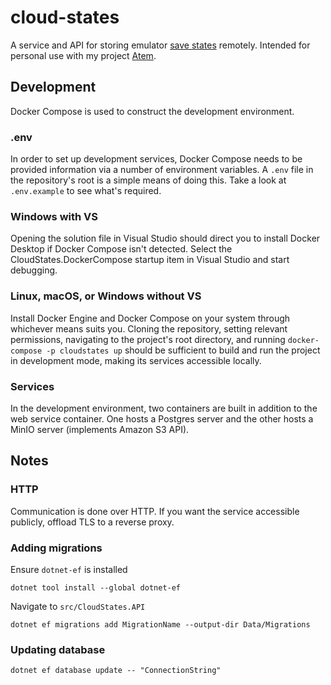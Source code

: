 # cloud-states

A service and API for storing emulator [save states](https://en.wiktionary.org/wiki/savestate) remotely. Intended for personal use with my project [Atem](https://github.com/tyler-m/atem).

## Development
Docker Compose is used to construct the development environment.

### .env
In order to set up development services, Docker Compose needs to be provided information via a number of environment variables. A `.env` file in the repository's root is a simple means of doing this. Take a look at `.env.example` to see what's required.

### Windows with VS
Opening the solution file in Visual Studio should direct you to install Docker Desktop if Docker Compose isn't detected. Select the CloudStates.DockerCompose startup item in Visual Studio and start debugging.

### Linux, macOS, or Windows without VS
Install Docker Engine and Docker Compose on your system through whichever means suits you. Cloning the repository, setting relevant permissions, navigating to the project's root directory, and running `docker-compose -p cloudstates up` should be sufficient to build and run the project in development mode, making its services accessible locally. 

### Services
In the development environment, two containers are built in addition to the web service container. One hosts a Postgres server and the other hosts a MinIO server (implements Amazon S3 API).

## Notes
### HTTP
Communication is done over HTTP. If you want the service accessible publicly, offload TLS to a reverse proxy.

### Adding migrations
Ensure `dotnet-ef` is installed

`dotnet tool install --global dotnet-ef`

Navigate to `src/CloudStates.API`

`dotnet ef migrations add MigrationName --output-dir Data/Migrations`

### Updating database
`dotnet ef database update -- "ConnectionString"`